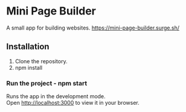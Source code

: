 # Mini Page Builder

A small app for building websites.
https://mini-page-builder.surge.sh/

## Installation

1. Clone the repository.
2. npm install

### Run the project - npm start

Runs the app in the development mode.\
Open [http://localhost:3000](http://localhost:3000) to view it in your browser.
